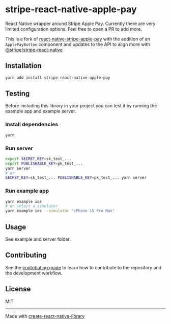 # stripe-react-native-apple-pay

React Native wrapper around Stripe Apple Pay. Currently there are very limited configuration options. Feel free to open a PR to add more.

This is a fork of [react-native-stripe-apple-pay](https://github.com/RobertSasak/react-native-stripe-apple-pay) with the addition of an `ApplePayButton` component and updates to the API to align more with [@stripe/stripe-react-native](https://github.com/stripe/stripe-react-native)

## Installation

```sh
yarn add install stripe-react-native-apple-pay
```

## Testing

Before including this library in your project you can test it by running the example app and example server.

### Install dependencies

```sh
yarn
```

### Run server

```sh
export SECRET_KEY=sk_test_...
export PUBLISHABLE_KEY=pk_test_...
yarn server
# or
SECRET_KEY=sk_test_... PUBLISHABLE_KEY=pk_test_... yarn server
```

### Run example app

```sh
yarn example ios
# or select a simulator
yarn example ios --simulator "iPhone 15 Pro Max"
```

## Usage

See example and server folder.

## Contributing

See the [contributing guide](CONTRIBUTING.md) to learn how to contribute to the repository and the development workflow.

## License

MIT

---

Made with [create-react-native-library](https://github.com/callstack/react-native-builder-bob)

